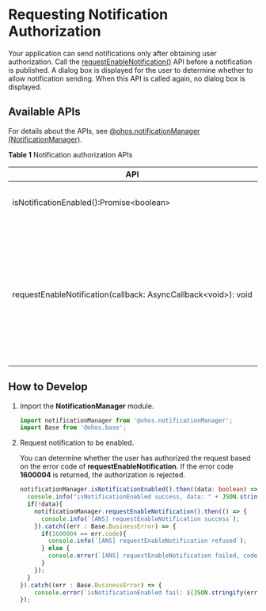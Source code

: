 # Requesting Notification Authorization

Your application can send notifications only after obtaining user authorization. Call the [requestEnableNotification()](../reference/apis-notification-kit/js-apis-notificationManager.md#notificationmanagerrequestenablenotification) API before a notification is published. A dialog box is displayed for the user to determine whether to allow notification sending. When this API is called again, no dialog box is displayed.
  
## Available APIs

For details about the APIs, see [@ohos.notificationManager (NotificationManager)](../reference/apis-notification-kit/js-apis-notificationManager.md#notificationrequestenablenotification).

**Table 1** Notification authorization APIs

| **API** | **Description**|
| -------- | -------- |
| isNotificationEnabled():Promise\<boolean\>       | Checks whether notification is enabled. |
| requestEnableNotification(callback:&nbsp;AsyncCallback&lt;void&gt;):&nbsp;void | Requests notification to be enabled. When called for the first time, this API displays a dialog box prompting the user to select.    |


## How to Develop

1. Import the **NotificationManager** module.

    ```ts
    import notificationManager from '@ohos.notificationManager';
    import Base from '@ohos.base';
    ```

2. Request notification to be enabled.

    You can determine whether the user has authorized the request based on the error code of **requestEnableNotification**. If the error code **1600004** is returned, the authorization is rejected.

    ```ts
    notificationManager.isNotificationEnabled().then((data: boolean) => {
      console.info("isNotificationEnabled success, data: " + JSON.stringify(data));
      if(!data){
        notificationManager.requestEnableNotification().then(() => {
          console.info(`[ANS] requestEnableNotification success`);
        }).catch((err : Base.BusinessError) => {
          if(1600004 == err.code){
            console.info(`[ANS] requestEnableNotification refused`);
          } else {
            console.error(`[ANS] requestEnableNotification failed, code is ${err.code}, message is ${err.message}`);
          }
        });
      }
    }).catch((err : Base.BusinessError) => {
        console.error(`isNotificationEnabled fail: ${JSON.stringify(err)}`);
    });
    ```
